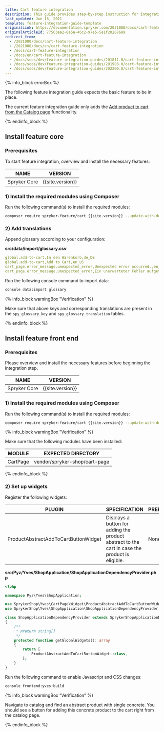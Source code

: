 ```yaml
---
title: Cart feature integration
description: This guide provides step-by-step instruction for integrating Add product to cart from the Catalog page feature into your project.
last_updated: Jun 16, 2021
template: feature-integration-guide-template
originalLink: https://documentation.spryker.com/2021080/docs/cart-feature-integration
originalArticleId: 77563ea2-8a5a-46c2-97e5-5e1f20267689
redirect_from:
  - /2021080/docs/cart-feature-integration
  - /2021080/docs/en/cart-feature-integration
  - /docs/cart-feature-integration
  - /docs/en/cart-feature-integration
  - /docs/scos/dev/feature-integration-guides/201811.0/cart-feature-integration.html
  - /docs/scos/dev/feature-integration-guides/201903.0/cart-feature-integration.html
  - /docs/scos/dev/feature-integration-guides/202200.0/cart-feature-integration.html
---
```


{% info_block errorBox %}

The following feature integration guide expects the basic feature to be in place.

The current feature integration guide only adds the [Add product to cart from the Catalog page](/docs/scos/user/features/cart-feature-overview/quick-order-from-the-catalog-page-overview.html) functionality.

{% endinfo_block %}

## Install feature core

### Prerequisites

To start feature integration, overview and install the necessary features:

| NAME | VERSION |
| --- | --- |
| Spryker Core | {{site.version}} |

### 1) Install the required modules using Composer

Run the following command(s) to install the required modules:

```bash
composer require spryker-feature/cart {{site.version}} --update-with-dependencies
```

### 2) Add translations

Append glossary according to your configuration:

**src/data/import/glossary.csv**

```yaml
global.add-to-cart,In den Warenkorb,de_DE
global.add-to-cart,Add to Cart,en_US
cart_page.error_message.unexpected_error,Unexpected error occurred.,en_US
cart_page.error_message.unexpected_error,Ein unerwarteter Fehler aufgetreten.,de_DE
```

Run the following console command to import data:

```bash
console data:import glossary
```

{% info_block warningBox "Verification" %}

Make sure that above keys and corresponding translations are present in the `spy_glossary_key` and `spy_glossary_translation` tables.

{% endinfo_block %}

## Install feature front end

### Prerequisites

Please overview and install the necessary features before beginning the integration step.

| NAME | VERSION |
| --- | --- |
| Spryker Core | {{site.version}} |

### 1) Install the required modules using Composer

Run the following command(s) to install the required modules:

```bash
composer require spryker-feature/cart {{site.version}} --update-with-dependencies
```

{% info_block warningBox "Verification" %}

Make sure that the following modules have been installed:

| MODULE | EXPECTED DIRECTORY |
| --- | --- |
| CartPage | vendor/spryker-shop/cart-page |

{% endinfo_block %}

### 2) Set up widgets

Register the following widgets:

| PLUGIN | SPECIFICATION | PREREQUISITES | NAMESPACE |
| --- | --- | --- | --- |
| ProductAbstractAddToCartButtonWidget | Displays a button for adding the product abstract to the cart in case the product is eligible. | None | SprykerShop\Yves\CartPage\Widget |

**src/Pyz/Yves/ShopApplication/ShopApplicationDependencyProvider.php**

```php
<?php

namespace Pyz\Yves\ShopApplication;

use SprykerShop\Yves\CartPage\Widget\ProductAbstractAddToCartButtonWidget;
use SprykerShop\Yves\ShopApplication\ShopApplicationDependencyProvider as SprykerShopApplicationDependencyProvider;

class ShopApplicationDependencyProvider extends SprykerShopApplicationDependencyProvider
{
    /**
     * @return string[]
     */
    protected function getGlobalWidgets(): array
    {
        return [
            ProductAbstractAddToCartButtonWidget::class,
        ];
    }
}
```

Run the following command to enable Javascript and CSS changes:

```bash
console frontend:yves:build
```

{% info_block warningBox "Verification" %}

Navigate to catalog and find an abstract product with single concrete. You should see a button for adding this concrete product to the cart right from the catalog page.

{% endinfo_block %}
